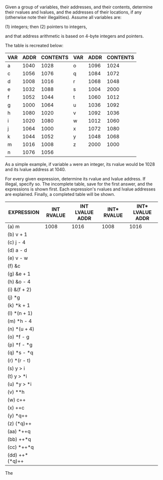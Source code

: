 Given a group of variables, their addresses, and their contents, determine their rvalues and lvalues, and the addresses of their locations, if any (otherwise note their illegalities). Assume all variables are:

(1) integers; then
(2) pointers to integers,

and that address arithmetic is based on 4-byte integers and pointers.

The table is recreated below:

VAR     |   ADDR    |   CONTENTS    |   VAR     |   ADDR    |   CONTENTS
--------|-----------|---------------|-----------|-----------|-----------
a       |   1040    |   1028        |   o       |   1096    |   1024
c       |   1056    |   1076        |   q       |   1084    |   1072
d       |   1008    |   1016        |   r       |   1068    |   1048
e       |   1032    |   1088        |   s       |   1004    |   2000
f       |   1052    |   1044        |   t       |   1060    |   1012
g       |   1000    |   1064        |   u       |   1036    |   1092
h       |   1080    |   1020        |   v       |   1092    |   1036
i       |   1020    |   1080        |   w       |   1012    |   1060
j       |   1064    |   1000        |   x       |   1072    |   1080
k       |   1044    |   1052        |   y       |   1048    |   1068
m       |   1016    |   1008        |   z       |   2000    |   1000
n       |   1076    |   1056        |           |           |

As a simple example, if variable <code>a</code> were an integer, its rvalue would be 1028 and its lvalue address at 1040.

For every given expression, determine its rvalue and lvalue address. If illegal, specify so. The incomplete table, save for the first answer, and the expressions is shown first. Each expression's rvalues and lvalue addresses are explained. Finally, a completed table will be shown.

EXPRESSION  | INT RVALUE | INT LVALUE ADDR | INT* RVALUE | INT* LVALUE ADDR
------------|------------|-----------------|-------------|-----------------
(a) m       |   1008     |   1016          |   1008      |   1016
(b) v + 1   |    |  |   |
(c) j - 4   |
(d) a - d   |
(e) v - w   |
(f) &c      |
(g) &e + 1  |
(h) &o - 4  |
(i) &(f + 2)|
(j) *g      |
(k) *k + 1  |
(l) *(n + 1)|
(m) *h - 4  |
(n) *(u + 4)|
(o) *f - g  |
(p) *f - *g |
(q) *s - *q |
(r) *(r - t)|
(s) y > i   |
(t) y > *i  |
(u) *y > *i |
(v) **h     |
(w) c++     |
(x) ++c     |
(y) *q++    |
(z) (*q)++  |
(aa)    *++q|
(bb)    ++*q|
(cc)    *++*q|
(dd)    ++*(*q)++|

The
